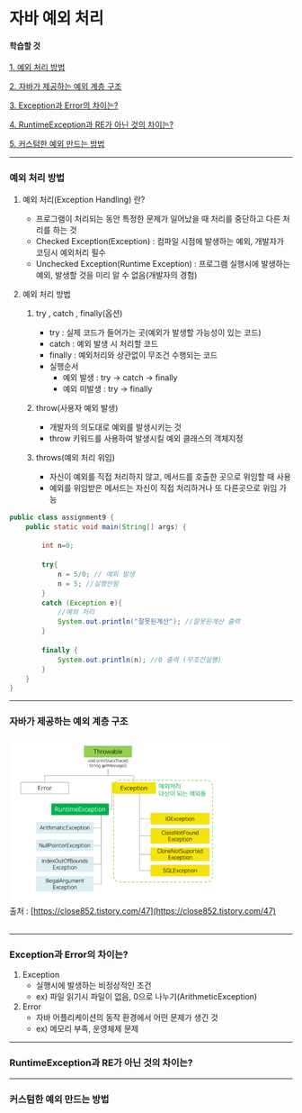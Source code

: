 # 자바 예외 처리


#### 학습할 것

[1. 예외 처리 방법](#예외-처리-방법)

[2. 자바가 제공하는 예외 계층 구조](#자바가-제공하는-예외-계층-구조)

[3. Exception과 Error의 차이는?](#Exception과-Error의-차이는)

[4. RuntimeException과 RE가 아닌 것의 차이는?](#RuntimeException과-RE가-아닌-것의-차이는)

[5. 커스텀한 예외 만드는 방법](#커스텀한-예외-만드는-방법)



---
### 예외 처리 방법
1. 예외 처리(Exception Handling) 란?
    - 프로그램이 처리되는 동안 특정한 문제가 일어났을 때 처리를 중단하고 다른 처리를 하는 것   
    - Checked Exception(Exception) : 컴파일 시점에 발생하는 예외, 개발자가 코딩시 예외처리 필수
    - Unchecked Exception(Runtime Exception) : 프로그램 실행시에 발생하는 예외, 발생할 것을 미리 알 수 없음(개발자의 경험) 
    
    
2. 예외 처리 방법
    1. try , catch , finally(옵션)
        - try : 실제 코드가 들어가는 곳(예외가 발생할 가능성이 있는 코드)
        - catch : 예외 발생 시 처리할 코드
        - finally : 예외처리와 상관없이 무조건 수행되는 코드
        - 실행순서
            + 예외 발생 : try -> catch -> finally
            + 예외 미발생 : try -> finally   
    
    2. throw(사용자 예외 발생)
        - 개발자의 의도대로 예외를 발생시키는 것
        - throw 키워드를 사용하여 발생시킬 예외 클래스의 객체지정
    
    3. throws(예외 처리 위임)
        - 자신이 예외를 직접 처리하지 않고, 메서드를 호출한 곳으로 위임할 때 사용
        - 예외를 위임받은 메서드는 자신이 직접 처리하거나 또 다른곳으로 위임 가능
```java
public class assignment9 {
    public static void main(String[] args) {

        int n=0;

        try{
            n = 5/0; // 예외 발생
            n = 5; //실행안됨
        }
        catch (Exception e){
            //예외 처리
            System.out.println("잘못된계산"); //잘못된계산 출력
        }
        
        finally {
            System.out.println(n); //0 출력 (무조건실행)
        }
    }
}
```
    
---
### 자바가 제공하는 예외 계층 구조
<img src="../../../../resources/image/예외구조.PNG" width="80%" height="70%"></img>
<br>
출처 : [https://close852.tistory.com/47](https://close852.tistory.com/47)
<br><br>

---
### Exception과 Error의 차이는?
1. Exception
    - 실행시에 발생하는 비정상적인 조건
    - ex) 파일 읽기시 파일이 없음, 0으로 나누기(ArithmeticException)
2. Error
    - 자바 어플리케이션의 동작 환경에서 어떤 문제가 생긴 것
    - ex) 메모리 부족, 운영체제 문제

---
### RuntimeException과 RE가 아닌 것의 차이는?


---
### 커스텀한 예외 만드는 방법
